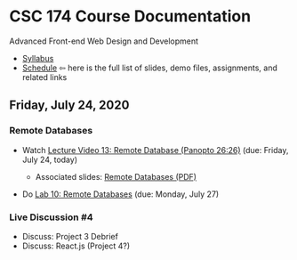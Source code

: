 # CSC 174 Course Documentation
Advanced Front-end Web Design and Development

- [Syllabus](syllabus.md)
- [Schedule](schedule.md)   &#8678; here is the full list of slides, demo files, assignments, and related links

## Friday, July 24, 2020

### Remote Databases

- Watch [Lecture Video 13: Remote Database (Panopto 26:26)](https://rochester.hosted.panopto.com/Panopto/Pages/Viewer.aspx?id=7ded768c-1b7f-4a8e-8237-ac01014c9245) (due: Friday, July 24, today)
  - Associated slides: [Remote Databases (PDF)](11a-remote-databases/remote-databases.pdf)

- Do [Lab 10: Remote Databases](lab10-remote-phonebook-application/instructions.md) (due: Monday, July 27)

### Live Discussion #4

- Discuss: Project 3 Debrief
- Discuss: React.js (Project 4?)

